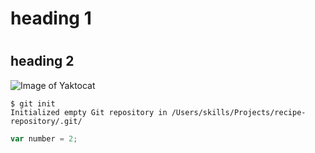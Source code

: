 # <h1>heading 1</h1>
# <h2>heading 2</h2>
![Image of Yaktocat](https://octodex.github.com/images/yaktocat.png)
```
$ git init
Initialized empty Git repository in /Users/skills/Projects/recipe-repository/.git/
```
``` javascript
var number = 2;
``` 
